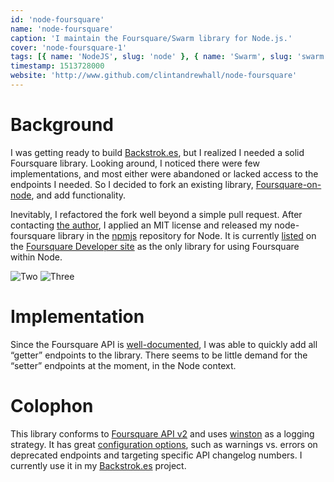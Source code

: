 ```yaml
---
id: 'node-foursquare'
name: 'node-foursquare'
caption: 'I maintain the Foursquare/Swarm library for Node.js.'
cover: 'node-foursquare-1'
tags: [{ name: 'NodeJS', slug: 'node' }, { name: 'Swarm', slug: 'swarm' }]
timestamp: 1513728000
website: 'http://www.github.com/clintandrewhall/node-foursquare'
---
```


# Background

I was getting ready to build [Backstrok.es](http://www.clintandrewhall.com/portfolio/backstrokes), but I realized I needed a solid Foursquare library. Looking around, I noticed there were few implementations, and most either were abandoned or lacked access to the endpoints I needed. So I decided to fork an existing library, [Foursquare-on-node](https://github.com/yikulju/Foursquare-on-node), and add functionality. 

Inevitably, I refactored the fork well beyond a simple pull request. After contacting [the author](https://github.com/yikulju), I applied an MIT license and released my node-foursquare library in the [npmjs](http://www.npmjs.org/) repository for Node. It is currently [listed](https://developer.foursquare.com/docs/libraries.html) on the [Foursquare Developer site](http://developer.foursquare.com/) as the only library for using Foursquare within Node. 

<Image id="node-foursquare-2" alt="Two" width="medium"></Image>
<Image id="node-foursquare-3" alt="Three" width="medium"></Image> 

# Implementation 

Since the Foursquare API is [well-documented](https://developer.foursquare.com/docs/index_docs.html), I was able to quickly add all “getter” endpoints to the library. There seems to be little demand for the “setter” endpoints at the moment, in the Node context. 

# Colophon 

This library conforms to [Foursquare API v2](https://developer.foursquare.com/docs/overview.html) and uses [winston](https://github.com/winstonjs/winston) as a logging strategy. It has great [configuration options](https://github.com/clintandrewhall/node-foursquare), such as warnings vs. errors on deprecated endpoints and targeting specific API changelog numbers. I currently use it in my [Backstrok.es](http://www.clintandrewhall.com/portfolio/backstrokes) project. 